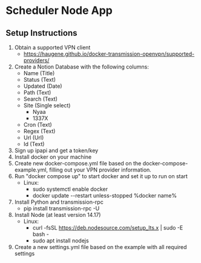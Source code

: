 # Scheduler Node App

## Setup Instructions

1. Obtain a supported VPN client
    - https://haugene.github.io/docker-transmission-openvpn/supported-providers/
1. Create a Notion Database with the following columns:
    - Name (Title)
    - Status (Text)
    - Updated (Date)
    - Path (Text)
    - Search (Text)
    - Site (Single select)
        - Nyaa
        - 1337X
    - Cron (Text)
    - Regex (Text)
    - Url (Url)
    - Id (Text)
1. Sign up ipapi and get a token/key
1. Install docker on your machine
1. Create new docker-compose.yml file based on the docker-compose-example.yml, filling out your VPN provider information.
1. Run "docker compose up" to start docker and set it up to run on start
    - Linux: 
        - sudo systemctl enable docker
        - docker update --restart unless-stopped %docker name%
1. Install Python and transmission-rpc
    - pip install transmission-rpc -U
1. Install Node (at least version 14.17)
    - Linux:
        - curl -fsSL https://deb.nodesource.com/setup_lts.x | sudo -E bash -
        - sudo apt install nodejs
1. Create a new settings.yml file based on the example with all required settings